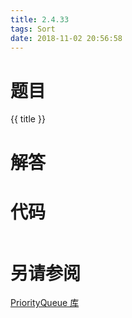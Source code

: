 ```yaml
---
title: 2.4.33
tags: Sort
date: 2018-11-02 20:56:58
---
```


# 题目

 {{ title }}


# 解答

# 代码

```csharp

```

# 另请参阅

[PriorityQueue 库](https://github.com/ikesnowy/Algorithms-4th-Edition-in-Csharp/tree/master/2%20Sorting/2.4/PriorityQueue)